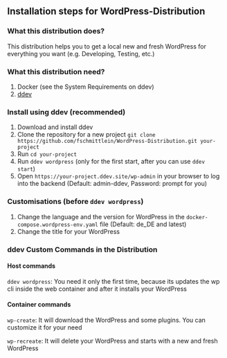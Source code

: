 ## Installation steps for WordPress-Distribution

### What this distribution does?
This distribution helps you to get a local new and fresh WordPress for everything you want (e.g. Developing, Testing, etc.)

### What this distribution need?
1. Docker (see the System Requirements on ddev)
1. [ddev](https://ddev.readthedocs.io/en/stable/#installation)

### Install using ddev (recommended)
1. Download and install ddev
1. Clone the repository for a new project `git clone https://github.com/fschmittlein/WordPress-Distribution.git your-project`
1. Run `cd your-project`
1. Run `ddev wordpress` (only for the first start, after you can use `ddev start`)
1. Open `https://your-project.ddev.site/wp-admin` in your browser to log into the backend (Default: admin-ddev, Password: prompt for you)

### Customisations (before `ddev wordpress`)
1. Change the language and the version for WordPress in the `docker-compose.wordpress-env.yaml` file (Default: de_DE and latest)
1. Change the title for your WordPress

### ddev Custom Commands in the Distribution

#### Host commands
`ddev wordpress`: You need it only the first time, because its updates the wp cli inside the web container and after it installs your WordPress

#### Container commands
`wp-create`: It will download the WordPress and some plugins. You can customize it for your need

`wp-recreate`: It will delete your WordPress and starts with a new and fresh WordPress
